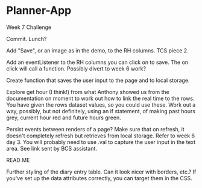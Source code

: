 # Planner-App
Week 7 Challenge

Commit.
Lunch?

Add "Save", or an image as in the demo, to the RH columns.
TCS piece 2.

Add an eventListener to the RH columns you can click on to save. The on click will call a function.
Possibly divert to week 6 work?

Create function that saves the user input to the page and to local storage.

Explore get hour (I think!) from what Anthony showed us from the documentation on moment to work out how to link the real time to the rows. You have given the rows dataset values, so you could use these.
Work out a way, possibly, but not definitely, using an if statement, of making past hours grey, current hour red and future hours green.

Persist events between renders of a page? Make sure that on refresh, it doesn't completely refresh but retrieves from local storage. Refer to week 6 day 3. You will probably need to use .val to capture the user input in the text area. See link sent by BCS assistant.

READ ME

Further styling of the diary entry table. Can it look nicer with borders, etc.?
If you've set up the data attributes correctly, you can target them in the CSS.